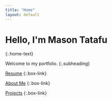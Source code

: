 ```yaml
---
title: "Home"
layout: default
---
```


  
# Hello, I'm Mason Tatafu
{:.home-text}
    
Welcome to my portfolio.
{:.subheading}

[Resume](Mason%20Tatafu%20Current%20Resume%20-%202025.pdf)
{:.box-link}

[About Me](/about)
{:.box-link}

[Projects](/projects)
{:.box-link}


